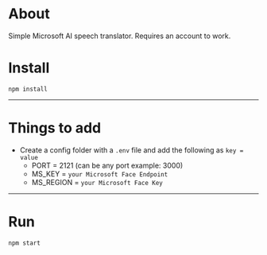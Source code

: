 # About
Simple Microsoft AI speech translator. Requires an account to work.

# Install

`npm install`

---

# Things to add

- Create a config folder with a `.env` file and add the following as `key = value`
  - PORT = 2121 (can be any port example: 3000)
  - MS_KEY = `your Microsoft Face Endpoint`
  - MS_REGION = `your Microsoft Face Key`

---

# Run

`npm start`
